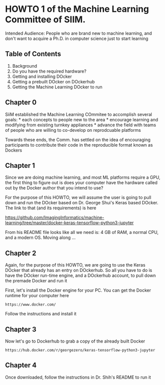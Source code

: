# HOWTO 1 of the  Machine Learning Committee of SIIM. 

Intended Audience:
People who are brand new to machine learning, and don't
want to acquire a Ph.D. in computer science just to start
learning


 Table of Contents
--
1. Background
1. Do you have the required hardware?
1. Getting and installing DOcker
1. Getting a prebuilt DOcker on DOckerhub
1.  Getting the Machine Learning DOcker to run


Chapter 0
------------------------------------------
SiiM established the Machine Learning COmmitee to accomplish 
several goals:
	* each concepts to people new to the area
	* encourage learning and modifying from existing turnkey appliances
	*  advance the field with teams of people who are willing to co-develop on reprodcuable platforms

Towards these ends, the Comm. has settled on the idea of encouraging participants to contribute their 
code in the reproducible format known as Dockers


Chapter 1
-----------------------------------------------------
Since we are doing machine learning, and most ML platforms require a
GPU, the first thing to figure out is does your computer have the 
hardware called out by the Docker author that you intend to use?

For the purpose of this HOWTO, we will assume the user is going to 
pull down and run the DOcker based on Dr. George Shui's Keras based
DOcker. The link to that (and its requirements) is here

https://github.com/ImagingInformatics/machine-learning/tree/master/docker-keras-tensorflow-python3-jupyter 

From his README file looks like all we need is: 4 GB of RAM, a normal CPU, and a modern OS. Moving along ...



Chapter 2
---------------------------------------------
Again, for the purpose of this HOWTO, we are going to use the 
Keras DOcker that already has an entry on DOckerhub. So all you
have to do is have the DOcker run-time engine, and a DOckerhub
account, to pull down the premade Docker and run it

First, let's install the Docker engine for your PC. You can get the 
Docker runtime for your computer here

	https://www.docker.com/ 

Follow the instructions and install it



Chapter 3
-------------------------------------------
Now let's go to Dockerhub to grab a copy of the already built Docker

	https://hub.docker.com/r/georgezero/keras-tensorflow-python3-jupyter


Chapter 4
-----------------------------------------
Once downloaded, follow the instructions in Dr. Shih's README to run it




